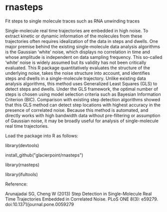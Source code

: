rnasteps
========

Fit steps to single molecule traces such as RNA unwinding traces

Single-molecule real time trajectories are embedded in high noise. To extract kinetic or dynamic information of the molecules from these trajectories often requires idealization of the data in steps and dwells. One major premise behind the existing single-molecule data analysis algorithms is the Gaussian ‘white’ noise, which displays no correlation in time and whose amplitude is independent on data sampling frequency. This so-called ‘white’ noise is widely assumed but its validity has not been critically evaluated. This R package quantitatively evaluates the structure of the underlying noise, takes the noise structure into account, and identifies steps and dwells in a single-molecule trajectory. Unlike existing data analysis algorithms, this method uses Generalized Least Squares (GLS) to detect steps and dwells. Under the GLS framework, the optimal number of steps is chosen using model selection criteria such as Bayesian Information Criterion (BIC). Comparison with existing step detection algorithms showed that this GLS method can detect step locations with highest accuracy in the presence of correlated noise. Because this method is automated, and directly works with high bandwidth data without pre-filtering or assumption of Gaussian noise, it may be broadly useful for analysis of single-molecule real time trajectories.

Load the package into R as follows:

library(devtools)

install_github("glacierpoint/rnasteps")

library(rnasteps)

library(ifultools)

Reference:

Arunajadai SG, Cheng W (2013) Step Detection in Single-Molecule Real Time Trajectories Embedded in Correlated Noise. PLoS ONE 8(3): e59279. doi:10.1371/journal.pone.0059279
